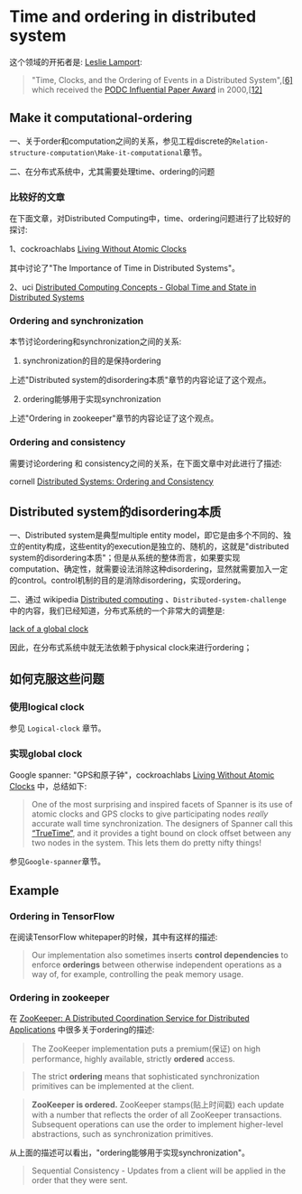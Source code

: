 # Time and ordering in distributed system

这个领域的开拓者是: [Leslie Lamport](https://en.wanweibaike.com/wiki-Leslie_Lamport#Distributed_Systems):

> "Time, Clocks, and the Ordering of Events in a Distributed System",[[6\]](https://en.wanweibaike.com/wiki-Leslie_Lamport#cite_note-timeclocks-6) which received the [PODC Influential Paper Award](https://en.wanweibaike.com/wiki-Dijkstra_Prize) in 2000,[[12\]](https://en.wanweibaike.com/wiki-Leslie_Lamport#cite_note-12)

## Make it computational-ordering

一、关于order和computation之间的关系，参见工程discrete的`Relation-structure-computation\Make-it-computational`章节。

二、在分布式系统中，尤其需要处理time、ordering的问题

### 比较好的文章

在下面文章，对Distributed Computing中，time、ordering问题进行了比较好的探讨:

1、cockroachlabs [Living Without Atomic Clocks](https://www.cockroachlabs.com/blog/living-without-atomic-clocks/)

其中讨论了"The Importance of Time in Distributed Systems"。

2、uci [Distributed Computing Concepts - Global Time and State in Distributed Systems](https://www.ics.uci.edu/~cs237/lecture2020/GlobalTimeState.pdf)



### Ordering and synchronization 

本节讨论ordering和synchronization之间的关系:

1) synchronization的目的是保持ordering 

上述"Distributed system的disordering本质"章节的内容论证了这个观点。

2) ordering能够用于实现synchronization

上述"Ordering in zookeeper"章节的内容论证了这个观点。

### Ordering and consistency

需要讨论ordering 和 consistency之间的关系，在下面文章中对此进行了描述:

cornell [Distributed Systems: Ordering and Consistency](https://www.cs.cornell.edu/courses/cs6410/2018fa/slides/14-lamport-clocks.pdf)



## Distributed system的disordering本质

一、Distributed system是典型multiple entity model，即它是由多个不同的、独立的entity构成，这些entity的execution是独立的、随机的，这就是"distributed system的disordering本质"；但是从系统的整体而言，如果要实现computation、确定性，就需要设法消除这种disordering，显然就需要加入一定的control。control机制的目的是消除disordering，实现ordering。

二、通过 wikipedia [Distributed computing](https://en.wikipedia.org/wiki/Distributed_computing) 、`Distributed-system-challenge`  中的内容，我们已经知道，分布式系统的一个非常大的调整是: 

[lack of a global clock](https://en.wikipedia.org/wiki/Clock_synchronization)

因此，在分布式系统中就无法依赖于physical clock来进行ordering；

## 如何克服这些问题

### 使用logical clock

参见 `Logical-clock` 章节。

### 实现global clock

Google spanner:  "GPS和原子钟"，cockroachlabs [Living Without Atomic Clocks](https://www.cockroachlabs.com/blog/living-without-atomic-clocks/) 中，总结如下:

> One of the most surprising and inspired facets of Spanner is its use of atomic clocks and GPS clocks to give participating nodes *really* accurate wall time synchronization. The designers of Spanner call this [“TrueTime”](https://cloud.google.com/spanner/docs/true-time-external-consistency), and it provides a tight bound on clock offset between any two nodes in the system. This lets them do pretty nifty things!

参见`Google-spanner`章节。





## Example

### Ordering in TensorFlow 

在阅读TensorFlow whitepaper的时候，其中有这样的描述:

> Our implementation also sometimes inserts **control dependencies** to enforce **orderings** between otherwise independent operations as a way of, for example, controlling the peak memory usage.

### Ordering in zookeeper

在 [ZooKeeper: A Distributed Coordination Service for Distributed Applications](https://zookeeper.apache.org/doc/current/zookeeperOver.html) 中很多关于ordering的描述:

> The ZooKeeper implementation puts a premium(保证) on high performance, highly available, strictly **ordered** access. 



> The strict **ordering** means that sophisticated synchronization primitives can be implemented at the client.



> **ZooKeeper is ordered.** ZooKeeper stamps(贴上时间戳) each update with a number that reflects the order of all ZooKeeper transactions. Subsequent operations can use the order to implement higher-level abstractions, such as synchronization primitives.



从上面的描述可以看出，"ordering能够用于实现synchronization"。

> Sequential Consistency - Updates from a client will be applied in the order that they were sent.